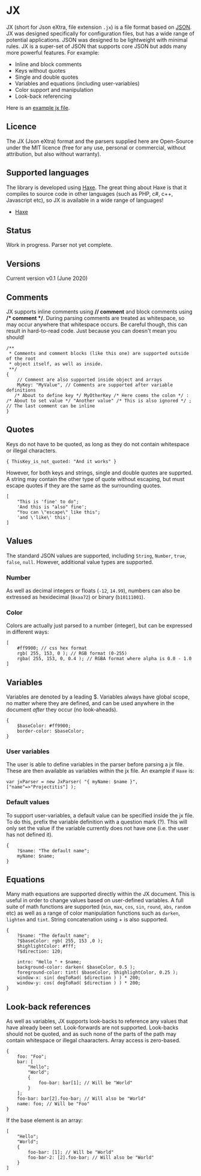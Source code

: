 # JX
JX (short for Json eXtra, file extension `.jx`) is a file format based on [JSON](https://www.json.org/json-en.html). JX was designed specifically for configuration files, but has a wide range of potential applications. JSON was designed to be lightweight with minimal rules. JX is a super-set of JSON that supports core JSON but adds many more powerful features. For example:
* Inline and block comments
* Keys without quotes
* Single and double quotes
* Variables and equations (including user-variables)
* Color support and manipulation
* Look-back referencing

Here is an [example jx file](example.jx).

## Licence
The JX (Json eXtra) format and the parsers supplied here are Open-Source under the MIT licence (free for any use, personal or commercial, without attribution, but also without warranty).

## Supported languages
The library is developed using [Haxe](https://haxe.org). The great thing about Haxe is that it compiles to source code in other languages (such as PHP, c#, c++, Javascript etc), so JX is available in a wide range of languages!
* [Haxe](/src/haxe/)

## Status
Work in progress. Parser not yet complete.

## Versions
Current version v0.1 (June 2020)

## Comments
JX supports inline comments using __// comment__ and block comments using __/* comment */__. During parsing comments are treated as whitespace, so may occur anywhere that whitespace occurs. Be careful though, this can result in hard-to-read code. Just because you can doesn't mean you should!
````
/**
 * Comments and comment blocks (like this one) are supported outside of the root
 * object itself, as well as inside.
 **/
{
    // Comment are also supported inside object and arrays
    MyKey: "MyValue", // Comments are supported after variable definitions
   /* About to define key */ MyOtherKey /* Here coems the colon */ : /* About to set value */ "Another value" /* This is also ignored */ ; // The last comment can be inline
}
````

## Quotes
Keys do not have to be quoted, as long as they do not contain whitespace or illegal characters.
````
{ ThisKey_is_not_quoted: "And it works" }
````
However, for both keys and strings, single and double quotes are supprted. A string may contain the other type of quote without escaping, but must escape quotes if they are the same as the surrounding quotes.
````
[
    "This is 'fine' to do";
    'And this is "also" fine';
    "You can \"escape\" like this";
    'and \'like\' this';
]
````

## Values
The standard JSON values are supported, including `String`, `Number`, `true`, `false`, `null`. However, additional value types are supported.

### Number
As well as decimal integers or floats (`-12`, `14.99`), numbers can also be extressed as hexidecimal (`0xaa72`) or binary (`b10111001`).

### Color
Colors are actually just parsed to a number (integer), but can be expressed in different ways:
```
[
    #ff9900; // css hex format
    rgb( 255, 153, 0 ); // RGB format (0-255)
    rgba( 255, 153, 0, 0.4 ); // RGBA format where alpha is 0.0 - 1.0
]
````

## Variables
Variables are denoted by a leading $. Variables always have global scope, no matter where they are defined, and can be used anywhere in the document _after_ they occur (no look-aheads).
````
{
    $baseColor: #ff9900;
    border-color: $baseColor;
}
````

### User variables
The user is able to define variables in the parser before parsing a jx file. These are then available as variables within the jx file. An example if `Haxe` is:
````
var jxParser = new JxParser( "{ myName: $name }", ["name"=>"Projectitis"] );
````

### Default values
To support user-variables, a default value can be specified inside the jx file. To do this, prefix the variable definition with a question mark (?). This will only set the value if the variable currently does not have one (i.e. the user has not defined it).
````
{
    ?$name: "The default name";
    myName: $name;
}
````

## Equations
Many math equations are supported directly within the JX document. This is useful in order to change values based on user-defined variables. A full suite of math functions are supported (`min`, `max`, `cos`, `sin`, `round`, `abs`, `random` etc) as well as a range of color manipulation functions such as `darken`, `lighten` and `tint`. String concatenation using + is also supported.
````
{
    ?$name: "The default name";
    ?$baseColor: rgb( 255, 153 ,0 );
    $highlightColor: #fff;
    ?$direction: 120;
    
    intro: "Hello " + $name;
    background-color: darken( $baseColor, 0.5 );
    foreground-color: tint( $baseColor, $highlightColor, 0.25 );
    window-x: sin( degToRad( $direction ) ) * 200;
    window-y: cos( degToRad( $direction ) ) * 200;
}
````

## Look-back references
As well as variables, JX supports look-backs to reference any values that have already been set. Look-forwards are not supported. Look-backs should not be quoted, and as such none of the parts of the path may contain whitespace or illegal chaaracters. Array access is zero-based.
````
{
    foo: "Foo";
    bar: [
        "Hello";
        "World";
        {
            foo-bar: bar[1]; // Will be "World"
        }
    ];
    foo-bar: bar[2].foo-bar; // Will also be "World"
    name: foo; // Will be "Foo"
}
````
If the base element is an array:
````
[
    "Hello";
    "World";
    {
        foo-bar: [1]; // Will be "World"
        foo-bar-2: [2].foo-bar; // Will also be "World"
    }
]
````
